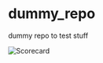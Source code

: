 # dummy_repo

dummy repo to test stuff



















![Scorecard](https://raw.githubusercontent.com/flippybit/dummy_repo/main/SCORECARD_BADGE.svg)
